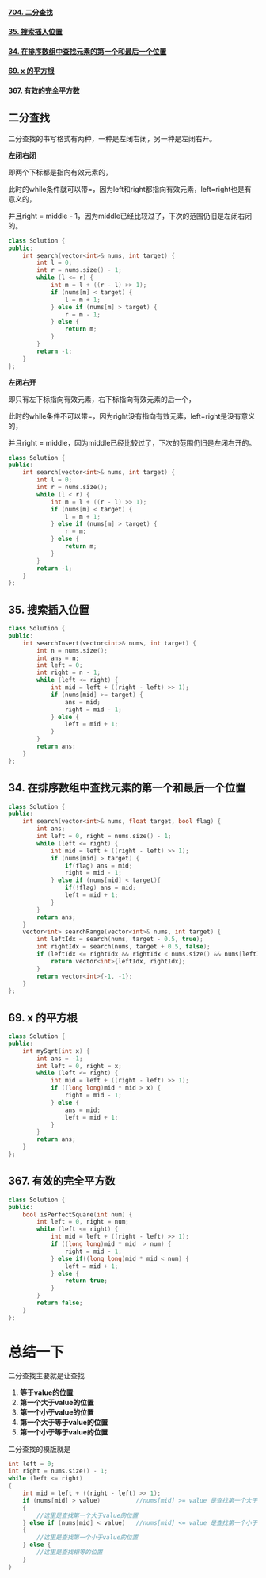 #### [704. 二分查找](https://leetcode.cn/problems/binary-search/)

#### [35. 搜索插入位置](https://leetcode.cn/problems/search-insert-position/)

#### [34. 在排序数组中查找元素的第一个和最后一个位置](https://leetcode.cn/problems/find-first-and-last-position-of-element-in-sorted-array/)

#### [69. x 的平方根 ](https://leetcode.cn/problems/sqrtx/)

#### [367. 有效的完全平方数](https://leetcode.cn/problems/valid-perfect-square/)

## 二分查找

二分查找的书写格式有两种，一种是左闭右闭，另一种是左闭右开。

**左闭右闭**

即两个下标都是指向有效元素的，

此时的while条件就可以带=，因为left和right都指向有效元素，left=right也是有意义的，

并且right = middle - 1，因为middle已经比较过了，下次的范围仍旧是左闭右闭的。

```cpp
class Solution {
public:
    int search(vector<int>& nums, int target) {
        int l = 0;
        int r = nums.size() - 1;
        while (l <= r) {
            int m = l + ((r - l) >> 1);
            if (nums[m] < target) {
                l = m + 1;
            } else if (nums[m] > target) {
                r = m - 1;
            } else {
                return m;
            }
        }
        return -1;
    }
};
```

**左闭右开**

即只有左下标指向有效元素，右下标指向有效元素的后一个，

此时的while条件不可以带=，因为right没有指向有效元素，left=right是没有意义的，

并且right = middle，因为middle已经比较过了，下次的范围仍旧是左闭右开的。

```cpp
class Solution {
public:
    int search(vector<int>& nums, int target) {
        int l = 0;
        int r = nums.size();
        while (l < r) {
            int m = l + ((r - l) >> 1);
            if (nums[m] < target) {
                l = m + 1;
            } else if (nums[m] > target) {
                r = m;
            } else {
                return m;
            }
        }
        return -1;
    }
};
```

## 35. 搜索插入位置

```cpp
class Solution {
public:
    int searchInsert(vector<int>& nums, int target) {
        int n = nums.size();
        int ans = n;
        int left = 0;
        int right = n - 1;
        while (left <= right) {
            int mid = left + ((right - left) >> 1);
            if (nums[mid] >= target) {
                ans = mid;
                right = mid - 1;
            } else {
                left = mid + 1;
            }
        }
        return ans;
    }
};
```

## 34. 在排序数组中查找元素的第一个和最后一个位置

```cpp
class Solution {
public:
    int search(vector<int>& nums, float target, bool flag) {
        int ans;
        int left = 0, right = nums.size() - 1;
        while (left <= right) {
            int mid = left + ((right - left) >> 1);
            if (nums[mid] > target) {
                if(flag) ans = mid;           
                right = mid - 1;
            } else if (nums[mid] < target){
                if(!flag) ans = mid;           
                left = mid + 1;
            }
        }
        return ans;
    }
    vector<int> searchRange(vector<int>& nums, int target) {
        int leftIdx = search(nums, target - 0.5, true);
        int rightIdx = search(nums, target + 0.5, false);
        if (leftIdx <= rightIdx && rightIdx < nums.size() && nums[leftIdx] == target && nums[rightIdx] == target) {
            return vector<int>{leftIdx, rightIdx};
        }
        return vector<int>{-1, -1};
    }
};
```

## 69. x 的平方根 

```cpp
class Solution {
public:
    int mySqrt(int x) {
        int ans = -1;
        int left = 0, right = x;
        while (left <= right) {
            int mid = left + ((right - left) >> 1);
            if ((long long)mid * mid > x) {
                right = mid - 1;
            } else {
                ans = mid;
                left = mid + 1;
            }
        }
        return ans;
    }
};
```

## 367. 有效的完全平方数

```cpp
class Solution {
public:
    bool isPerfectSquare(int num) {
        int left = 0, right = num;
        while (left <= right) {
            int mid = left + ((right - left) >> 1);
            if ((long long)mid * mid  > num) {
                right = mid - 1;
            } else if((long long)mid * mid < num) {
                left = mid + 1;
            } else {
                return true;
            }
        }
        return false;
    }
};
```

# 总结一下

二分查找主要就是让查找

1. **等于value的位置**
2. **第一个大于value的位置**
3. **第一个小于value的位置**
4. **第一个大于等于value的位置**
5. **第一个小于等于value的位置**

二分查找的模版就是

```cpp
int left = 0;
int right = nums.size() - 1;
while (left <= right) 
{
    int mid = left + ((right - left) >> 1);
    if (nums[mid] > value)     		//nums[mid] >= value 是查找第一个大于等于value的位置
    {
        //这里是查找第一个大于value的位置
    } else if (nums[mid] < value) 	//nums[mid] <= value 是查找第一个小于等于value的位置
    {
        //这里是查找第一个小于value的位置
    } else {
        //这里是查找相等的位置
    }
}
```

